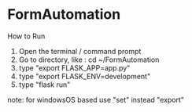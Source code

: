 # FormAutomation

How to Run
1. Open the terminal / command prompt
2. Go to directory, like : cd ~/FormAutomation
3. type "export FLASK_APP=app.py"
4. type "export FLASK_ENV=development"
5. type "flask run"

note: for windowsOS based use "set" instead "export"
